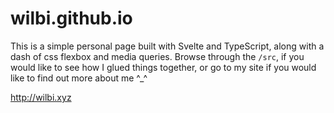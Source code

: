 # wilbi.github.io
This is a simple personal page built with Svelte and TypeScript, along with a dash of css flexbox and media queries. Browse through the ```/src```, if you would like to see how I glued things together, or go to my site if you would like to find out more about me ^_^

http://wilbi.xyz